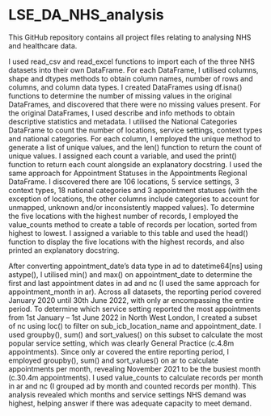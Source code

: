 # LSE_DA_NHS_analysis
This GitHub repository contains all project files relating to analysing NHS and healthcare data.

I used read_csv and read_excel functions to import each of the three NHS datasets into their own DataFrame. For each DataFrame, I utilised columns, shape and dtypes methods to obtain column names, number of rows and columns, and column data types. I created DataFrames using df.isna() functions to determine the number of missing values in the original DataFrames, and discovered that there were no missing values present. For the original DataFrames, I used describe and info methods to obtain descriptive statistics and metadata. I utilised the National Categories DataFrame to count the number of locations, service settings, context types and national categories. For each column, I employed the unique method to generate a list of unique values, and the len() function to return the count of unique values. I assigned each count a variable, and used the print() function to return each count alongside an explanatory docstring. I used the same approach for Appointment Statuses in the Appointments Regional DataFrame. I discovered there are 106 locations, 5 service settings, 3 context types, 18 national categories and 3 appointment statuses (with the exception of locations, the other columns include categories to account for unmapped, unknown and/or inconsistently mapped values). To determine the five locations with the highest number of records, I employed the value_counts method to create a table of records per location, sorted from highest to lowest. I assigned a variable to this table and used the head() function to display the five locations with the highest records, and also printed an explanatory docstring.

After converting appointment_date’s data type in ad to datetime64[ns] using astype(), I utilised min() and max() on appointment_date to determine the first and last appointment dates in ad and nc (I used the same approach for appointment_month in ar). Across all datasets, the reporting period covered January 2020 until 30th June 2022, with only ar encompassing the entire period. To determine which service setting reported the most appointments from 1st January – 1st June 2022 in North West London, I created a subset of nc using loc() to filter on sub_icb_location_name and appointment_date. I used groupby(), sum() and sort_values() on this subset to calculate the most popular service setting, which was clearly General Practice (c.4.8m appointments). Since only ar covered the entire reporting period, I employed groupby(), sum() and sort_values() on ar to calculate appointments per month, revealing November 2021 to be the busiest month (c.30.4m appointments). I used value_counts to calculate records per month in ar and nc (I grouped ad by month and counted records per month). This analysis revealed which months and service settings NHS demand was highest, helping answer if there was adequate capacity to meet demand.
